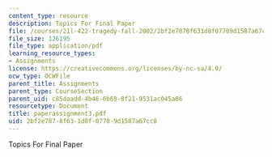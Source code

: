 ```yaml
---
content_type: resource
description: Topics For Final Paper
file: /courses/21l-422-tragedy-fall-2002/2bf2e7878f631d8f07709d1587a67cc8_paperassignment3.pdf
file_size: 126195
file_type: application/pdf
learning_resource_types:
- Assignments
license: https://creativecommons.org/licenses/by-nc-sa/4.0/
ocw_type: OCWFile
parent_title: Assignments
parent_type: CourseSection
parent_uid: c85daadd-4b46-6b69-8f21-9531ac045a86
resourcetype: Document
title: paperassignment3.pdf
uid: 2bf2e787-8f63-1d8f-0770-9d1587a67cc8
---
```

Topics For Final Paper